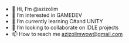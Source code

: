 - 👋 Hi, I’m @azizolim
- 👀 I’m interested in GAMEDEV
- 🌱 I’m currently learning C#and UNITY
- 💞️ I’m looking to collaborate on IDLE projects
- 📫 How to reach me azizolimwow@gmail.com

<!---
azizolim/azizolim is a ✨ special ✨ repository because its `README.md` (this file) appears on your GitHub profile.
You can click the Preview link to take a look at your changes.
--->

